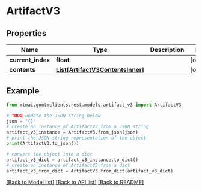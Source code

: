 # ArtifactV3


## Properties

Name | Type | Description | Notes
------------ | ------------- | ------------- | -------------
**current_index** | **float** |  | [optional] 
**contents** | [**List[ArtifactV3ContentsInner]**](ArtifactV3ContentsInner.md) |  | [optional] 

## Example

```python
from mtmai.gomtmclients.rest.models.artifact_v3 import ArtifactV3

# TODO update the JSON string below
json = "{}"
# create an instance of ArtifactV3 from a JSON string
artifact_v3_instance = ArtifactV3.from_json(json)
# print the JSON string representation of the object
print(ArtifactV3.to_json())

# convert the object into a dict
artifact_v3_dict = artifact_v3_instance.to_dict()
# create an instance of ArtifactV3 from a dict
artifact_v3_from_dict = ArtifactV3.from_dict(artifact_v3_dict)
```
[[Back to Model list]](../README.md#documentation-for-models) [[Back to API list]](../README.md#documentation-for-api-endpoints) [[Back to README]](../README.md)


